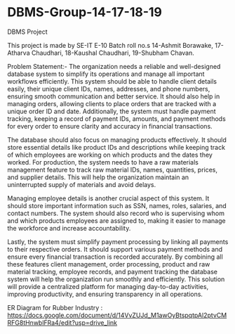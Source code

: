 # DBMS-Group-14-17-18-19
DBMS Project

This project is made by SE-IT E-10 Batch roll no.s 14-Ashmit Borawake, 17-Atharva Chaudhari, 18-Kaushal Chaudhari, 19-Shubham Chavan.

Problem Statement:-
The organization needs a reliable and well-designed database system to simplify its operations and manage all important workflows efficiently. This system should be able to handle client details easily, their unique client IDs, names, addresses, and phone numbers, ensuring smooth communication and better service. It should also help in managing orders, allowing clients to place orders that are tracked with a unique order ID and date. Additionally, the system must handle payment tracking, keeping a record of payment IDs, amounts, and payment methods for every order to ensure clarity and accuracy in financial transactions.

The database should also focus on managing products effectively. It should store essential details like product IDs and descriptions while keeping track of which employees are working on which products and the dates they worked. For production, the system needs to have a raw materials management feature to track raw material IDs, names, quantities, prices, and supplier details. This will help the organization maintain an uninterrupted supply of materials and avoid delays.

Managing employee details is another crucial aspect of this system. It should store important information such as SSN, names, roles, salaries, and contact numbers. The system should also record who is supervising whom and which products employees are assigned to, making it easier to manage the workforce and increase accountability.

Lastly, the system must simplify payment processing by linking all payments to their respective orders. It should support various payment methods and ensure every financial transaction is recorded accurately. By combining all these features client management, order processing, product and raw material tracking, employee records, and payment tracking the database system will help the organization run smoothly and efficiently. This solution will provide a centralized platform for managing day-to-day activities, improving productivity, and ensuring transparency in all operations.

ER Diagram for Rubber Industry :
https://docs.google.com/document/d/14VvZUJd_M1awOyBtspqtpAl2ptvCMRFG8tHnwblFRa4/edit?usp=drive_link
